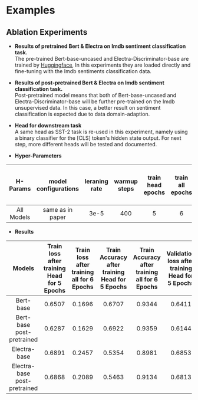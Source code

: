 # Examples

## Ablation Experiments

* __Results of pretrained Bert & Electra on Imdb sentiment classification task.__  
The pre-trained Bert-base-uncased and Electra-Discriminator-base are trained by [Huggingface](https://huggingface.co/), In this experiments they are loaded directly and fine-tuning with the Imdb sentiments classification data.  
* __Results of post-pretrained Bert & Electra on Imdb sentiment classification task.__  
Post-pretrained model means that both of Bert-base-uncased and Electra-Discriminator-base will be further pre-trained on the Imdb unsupervised data. In this case, a better result on sentiment classification is expected due to data domain-adaption.


* __Head for downstream task__  
A same head as SST-2 task is re-used in this experiment, namely using a binary classifier for the [CLS] token's hidden state output. For next step, more different heads will be tested and documented.  
* __Hyper-Parameters__  

|    H-Params   |   model configurations   |   leraning rate   |   warmup steps   |   train head epochs   | train all epochs |batch size of training| batch size of validation|layer-wise learning rate decay|
| :----------: | :-----------:  | :-----------: | :----------: |:-----------: | :----------: |:-----------: | :----------: | :----------: |
|   All Models   |   same as in paper   |   3e-5   |    400    | 5 |6|32|16|0.8|

* __Results__  

|    Models   | Train loss after<br>training Head for 5 Epochs     | Train loss after<br>training all for 6 Epochs     | Train Accuracy after<br>training Head for 5 Epochs     | Train Accuracy after<br>training all for 6 Epochs     | Validation loss after<br>training Head for 5 Epochs     | Validation loss after<br>training all for 6 Epochs     | Validation Accuracy after<br>training Head for 5 Epochs     | Validation Accuracy after<br>training all for 6 Epochs (best)     |
| :----------: | :-----------:  | :-----------: | :----------: | :-----------:  | :-----------: | :----------: | :-----------:  | :-----------: |
| Bert-base     | 0.6507     |  0.1696     |   0.6707   |  0.9344 | 0.6411 | 0.3544 | 0.6887| 0.8734|
| Bert-base post-pretrained     | 0.6287     |    0.1629     | 0.6922 | 0.9359 | 0.6144 | 0.3338 | 0.7001 | 0.8778|
| Electra-base     | 0.6891     | 0.2457     |    0.5354 |  0.8981 | 0.6853 | 0.2727 | 0.5604| 0.8893|
| Electra-base post-pretrained     | 0.6868     |    0.2089     | 0.5463  |  0.9134| 0.6813 | 0.3050 | 0.5771| 0.8941|
